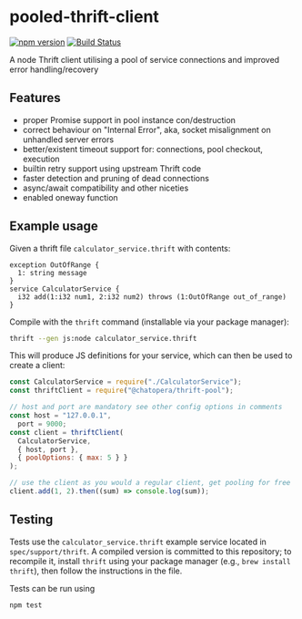 # pooled-thrift-client

[![npm version](https://badge.fury.io/js/%40brigade%2Fpooled-thrift-client.svg)](https://badge.fury.io/js/%40brigade%2Fpooled-thrift-client)
[![Build Status](https://travis-ci.org/brigade/pooled-thrift-client.svg?branch=master)](https://travis-ci.org/brigade/pooled-thrift-client)

A node Thrift client utilising a pool of service connections and improved error handling/recovery

## Features

- proper Promise support in pool instance con/destruction
- correct behaviour on "Internal Error", aka, socket misalignment on
  unhandled server errors
- better/existent timeout support for: connections, pool checkout,
  execution
- builtin retry support using upstream Thrift code
- faster detection and pruning of dead connections
- async/await compatibility and other niceties
- enabled oneway function

## Example usage

Given a thrift file `calculator_service.thrift` with contents:

```thrift
exception OutOfRange {
  1: string message
}
service CalculatorService {
  i32 add(1:i32 num1, 2:i32 num2) throws (1:OutOfRange out_of_range)
}
```

Compile with the `thrift` command (installable via your package manager):

```sh
thrift --gen js:node calculator_service.thrift
```

This will produce JS definitions for your service, which can then be used to create a client:

```js
const CalculatorService = require("./CalculatorService");
const thriftClient = require("@chatopera/thrift-pool");

// host and port are mandatory see other config options in comments
const host = "127.0.0.1",
  port = 9000;
const client = thriftClient(
  CalculatorService,
  { host, port },
  { poolOptions: { max: 5 } }
);

// use the client as you would a regular client, get pooling for free
client.add(1, 2).then((sum) => console.log(sum));
```

## Testing

Tests use the `calculator_service.thrift` example service located in
`spec/support/thrift`. A compiled version is committed to this repository; to
recompile it, install `thrift` using your package manager (e.g., `brew install thrift`), then follow the instructions in the file.

Tests can be run using

```sh
npm test
```
